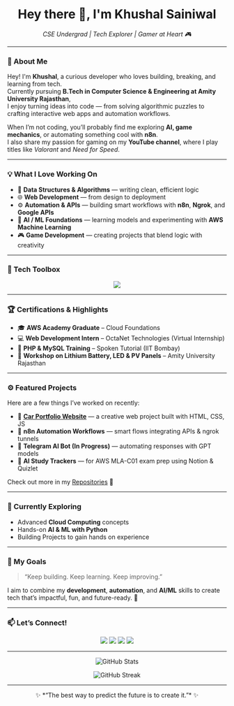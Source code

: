 <h1 align="center">Hey there 👋, I'm Khushal Sainiwal</h1>

<p align="center">
  <em> CSE Undergrad | Tech Explorer | Gamer at Heart 🎮</em>
</p>

---

### 🚀 About Me

Hey! I'm **Khushal**, a curious developer who loves building, breaking, and learning from tech.  
Currently pursuing **B.Tech in Computer Science & Engineering at Amity University Rajasthan**,  
I enjoy turning ideas into code — from solving algorithmic puzzles to crafting interactive web apps and automation workflows.

When I’m not coding, you’ll probably find me exploring **AI, game mechanics**, or automating something cool with **n8n**.  
I also share my passion for gaming on my **YouTube channel**, where I play titles like *Valorant* and *Need for Speed*.

---

### 💡 What I Love Working On
- 🧠 **Data Structures & Algorithms** — writing clean, efficient logic  
- 🌐 **Web Development** — from design to deployment  
- ⚙️ **Automation & APIs** — building smart workflows with **n8n**, **Ngrok**, and **Google APIs**  
- 🤖 **AI / ML Foundations** — learning models and experimenting with **AWS Machine Learning**  
- 🎮 **Game Development** — creating projects that blend logic with creativity  

---

### 🧰 Tech Toolbox

<p align="center">
  <img src="https://skillicons.dev/icons?i=cpp,java,python,js,html,css,react,tailwind,bootstrap,php,mysql,git,github,aws" />
</p>

---

### 🏆 Certifications & Highlights
- 🎓 **AWS Academy Graduate** – Cloud Foundations  
- 💻 **Web Development Intern** – OctaNet Technologies (Virtual Internship)  
- 🧩 **PHP & MySQL Training** – Spoken Tutorial (IIT Bombay)  
- 🔋 **Workshop on Lithium Battery, LED & PV Panels** – Amity University Rajasthan  

---

### ⚙️ Featured Projects
Here are a few things I’ve worked on recently:

- 🚗 [**Car Portfolio Website**](#) — a creative web project built with HTML, CSS, JS  
- 🤖 **n8n Automation Workflows** — smart flows integrating APIs & ngrok tunnels  
- 💬 **Telegram AI Bot (In Progress)** — automating responses with GPT models  
- 🧠 **AI Study Trackers** — for AWS MLA-C01 exam prep using Notion & Quizlet  

Check out more in my [Repositories](https://github.com/KK-05?tab=repositories) 🔗  

---

### 🌱 Currently Exploring
- Advanced **Cloud Computing** concepts  
- Hands-on **AI & ML with Python**  
- Building Projects to gain hands on experience  

---

### 🎯 My Goals
> “Keep building. Keep learning. Keep improving.”  

I aim to combine my **development**, **automation**, and **AI/ML** skills to create tech that’s impactful, fun, and future-ready. 🚀

---

### 📫 Let’s Connect!
<p align="center">
  <a href="mailto:khushal0503speedfreak@gmail.com"><img src="https://img.shields.io/badge/Gmail-D14836?style=flat&logo=gmail&logoColor=white"/></a>
  <a href="https://github.com/KK-05"><img src="https://img.shields.io/badge/GitHub-181717?style=flat&logo=github&logoColor=white"/></a>
  <a href="https://www.linkedin.com/in/khushal-sainiwal"><img src="https://img.shields.io/badge/LinkedIn-0A66C2?style=flat&logo=linkedin&logoColor=white"/></a>
  <a href="https://youtube.com/@KK05"><img src="https://img.shields.io/badge/YouTube-FF0000?style=flat&logo=youtube&logoColor=white"/></a>
</p>

---

<p align="center">
  <img src="https://github-readme-stats.vercel.app/api?username=KK-05&show_icons=true&theme=tokyonight" alt="GitHub Stats" />
</p>

<p align="center">
  <img src="https://github-readme-streak-stats.herokuapp.com/?user=KK-05&theme=tokyonight" alt="GitHub Streak" />
</p>

---

<p align="center">
✨ *“The best way to predict the future is to create it.”* ✨  
</p>

<!--
**KK-05/KK-05** is a ✨ _special_ ✨ repository because its `README.md` (this file) appears on your GitHub profile.

Here are some ideas to get you started:

- 🔭 I’m currently working on ...
- 🌱 I’m currently learning ...
- 👯 I’m looking to collaborate on ...
- 🤔 I’m looking for help with ...
- 💬 Ask me about ...
- 📫 How to reach me: ...
- 😄 Pronouns: ...
- ⚡ Fun fact: ...
-->
